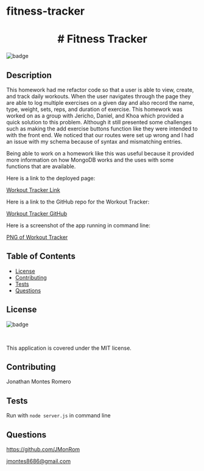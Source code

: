 # fitness-tracker

<h1 align="center"># Fitness Tracker </h1>
  
  ![badge](https://img.shields.io/badge/license-MIT-red) <br />

  ## Description

  This homework had me refactor code so that a user is able to view, create, and track daily workouts. When the user navigates through the page they are able to log multiple exercises on a given day and also record the name, type, weight, sets, reps, and duration of exercise. This homework was worked on as a group with Jericho, Daniel, and Khoa which provided a quick solution to this problem. Although it still presented some challenges such as making the add exercise buttons function like they were intended to with the front end. We noticed that our routes were set up wrong and I had an issue with my schema because of syntax and mismatching entries. 

  Being able to work on a homework like this was useful because it provided more information on how MongoDB works and the uses with some functions that are available. 

  Here is a link to the deployed page: 

  [Workout Tracker Link](https://fit-tracker-21.herokuapp.com/)

  Here is a link to the GitHub repo for the Workout Tracker:

  [Workout Tracker GitHub](https://github.com/JMonRom/fitness-tracker)

  Here is a screenshot of the app running in command line:

  [PNG of Workout Tracker](./assets/fitness.png)

  ## Table of Contents
  * [License](#license)
  * [Contributing](#contributing)
  * [Tests](#tests)
  * [Questions](#questions)

  ## License

  ![badge](https://img.shields.io/badge/license-MIT-red) 

  <br />

  This application is covered under the MIT license.

  ## Contributing

  Jonathan Montes Romero

  ## Tests

  Run with ` node server.js ` in command line

  ## Questions

  https://github.com/JMonRom

  jmontes8686@gmail.com